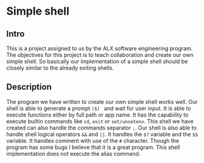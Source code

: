 # Simple shell
## Intro
This is a project assigned to us by the ALX software engineering program. The objectives for this project is to teach collaboration and create our own simple shell. So basically our implementation of a simple shell should be closely similar to the already exiting shells.

## Description
The program we have written to create our own simple shell works well. Our shell is able to generate a prompt `($) ` and wait for user input. It is able to execute functions either by full path or app name. It has the capability to execute builtin commands like `cd`, `exit` or `set/unsetenv`. This shell we have created can also handle the commands separator `;`.  Our shell is also able to handle shell logical operators `&&` and `||`. It handles the `$?` variable and the `$$` variable. It handles comment with use of the `#` character. Though the program has some bugs I believe that it is a great program. This shell implementation does not execute the alias command.
